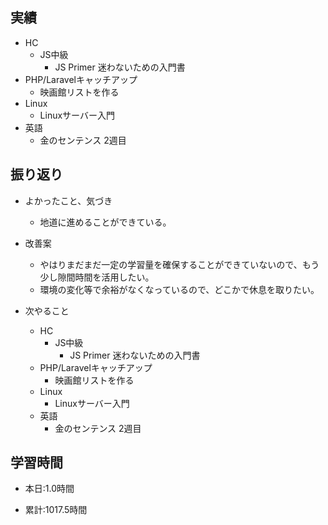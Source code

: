 ## 実績
  - HC
    - JS中級
      - JS Primer 迷わないための入門書
  - PHP/Laravelキャッチアップ
    - 映画館リストを作る
  - Linux
    - Linuxサーバー入門
  - 英語
    - 金のセンテンス 2週目

## 振り返り
- よかったこと、気づき
  - 地道に進めることができている。
- 改善案
  - やはりまだまだ一定の学習量を確保することができていないので、もう少し隙間時間を活用したい。
  - 環境の変化等で余裕がなくなっているので、どこかで休息を取りたい。

- 次やること
  - HC
    - JS中級
      - JS Primer 迷わないための入門書
  - PHP/Laravelキャッチアップ
    - 映画館リストを作る
  - Linux
    - Linuxサーバー入門
  - 英語
    - 金のセンテンス 2週目

## 学習時間
- 本日:1.0時間

- 累計:1017.5時間
